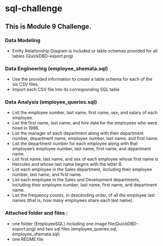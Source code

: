 # sql-challenge
## This is Module 9 Challenge. 

### Data Modeling
* Entity Relationship Diagram is included or table schemas provided for all tables (QuickDBD-export.png)

### Data Engineering (employee_shemata.sql)
*  Use the provided information to create a table schema for each of the six CSV files.
*  Import each CSV file into its corresponding SQL table

### Data Analysis (employee_queries.sql)
* List the employee number, last name, first name, sex, and salary of each employee.
* List the first name, last name, and hire date for the employees who were hired in 1986.
* List the manager of each department along with their department number, department name, employee number, last name, and first name.
* List the department number for each employee along with that employee’s employee number, last name, first name, and department name.
* List first name, last name, and sex of each employee whose first name is Hercules and whose last name begins with the letter B.
* List each employee in the Sales department, including their employee number, last name, and first name.
* List each employee in the Sales and Development departments, including their employee number, last name, first name, and department name.
* List the frequency counts, in descending order, of all the employee last names (that is, how many employees share each last name).

### Attached folder and files :
* one folder (EmployeeSQL) including one image file(QuickDBD-export.png) and two sql files (employee_queries.sql, employee_shemata.sql) 
* one REDME file